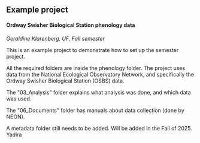 ## Example project

#### Ordway Swisher Biological Station phenology data

*Geraldine Klarenberg, UF, Fall semester*

This is an example project to demonstrate how to set up the semester project.

All the required folders are inside the phenology folder. The project uses data from the National Ecological Observatory Network, and specifically the Ordway Swisher Biological Station (OSBS) data.

The "03_Analysis" folder explains what analysis was done, and which data was used. 

The "06_Documents" folder has manuals about data collection (done by NEON).

A metadata folder still needs to be added. Will be added in the Fall of 2025.
Yadira
